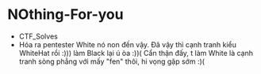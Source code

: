 # NOthing-For-you
- CTF_Solves
- Hóa ra pentester White nó non đến vậy. Đã vậy thì cạnh tranh kiểu WhiteHat rồi :))) làm Black lại ú òa :))(
Cẩn thận đấy, t làm White là cạnh tranh sòng phẳng với mấy "fen" thôi, hi vọng gặp sớm :)(
